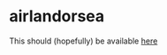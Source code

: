 # airlandorsea
This should (hopefully) be available [here](https://tobydoig.github.io/airlandorsea/)
